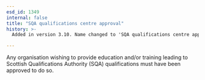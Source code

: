```yaml
---
esd_id: 1349
internal: false
title: "SQA qualifications centre approval"
history: >-
  Added in version 3.10. Name changed to 'SQA qualifications centre approval' in version 4.00.

---
```


Any organisation wishing to provide education and/or training leading to  Scottish Qualifications Authority (SQA) qualifications must have been approved to do so.


